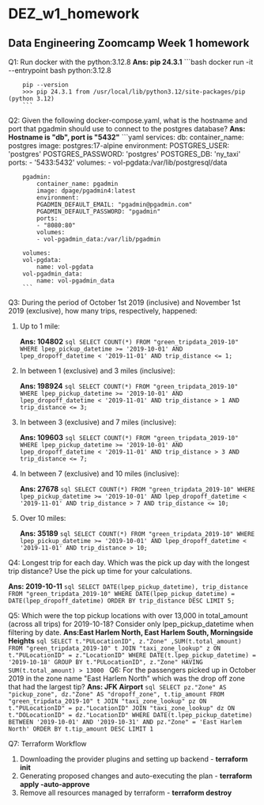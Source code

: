# DEZ_w1_homework

## Data Engineering Zoomcamp Week 1 homework

Q1: Run docker with the python:3.12.8
    **Ans: pip 24.3.1**
        ```bash
        docker run -it --entrypoint bash python:3.12.8

        pip --version
        >>> pip 24.3.1 from /usr/local/lib/python3.12/site-packages/pip (python 3.12)
        ```

Q2: Given the following docker-compose.yaml, what is the hostname and port that pgadmin should use to connect to the postgres database?
    **Ans: Hostname is "db", port is "5432"**
        ```yaml
        services:
        db:
            container_name: postgres
            image: postgres:17-alpine
            environment:
            POSTGRES_USER: 'postgres'
            POSTGRES_PASSWORD: 'postgres'
            POSTGRES_DB: 'ny_taxi'
            ports:
            - '5433:5432'
            volumes:
            - vol-pgdata:/var/lib/postgresql/data

        pgadmin:
            container_name: pgadmin
            image: dpage/pgadmin4:latest
            environment:
            PGADMIN_DEFAULT_EMAIL: "pgadmin@pgadmin.com"
            PGADMIN_DEFAULT_PASSWORD: "pgadmin"
            ports:
            - "8080:80"
            volumes:
            - vol-pgadmin_data:/var/lib/pgadmin  

        volumes:
        vol-pgdata:
            name: vol-pgdata
        vol-pgadmin_data:
            name: vol-pgadmin_data
        ```

Q3: During the period of October 1st 2019 (inclusive) and November 1st 2019 (exclusive), how many trips, respectively, happened:

1. Up to 1 mile:

    **Ans: 104802**
        ```sql
        SELECT COUNT(*) FROM "green_tripdata_2019-10"
        WHERE lpep_pickup_datetime >= '2019-10-01'
        AND lpep_dropoff_datetime < '2019-11-01'
        AND trip_distance <= 1;
        ```

2. In between 1 (exclusive) and 3 miles (inclusive):

    **Ans: 198924**
        ```sql
        SELECT COUNT(*) FROM "green_tripdata_2019-10"
        WHERE lpep_pickup_datetime >= '2019-10-01'
        AND lpep_dropoff_datetime < '2019-11-01'
        AND trip_distance > 1 AND trip_distance <= 3;
        ```

3. In between 3 (exclusive) and 7 miles (inclusive):

    **Ans: 109603**
        ```sql
        SELECT COUNT(*) FROM "green_tripdata_2019-10"
        WHERE lpep_pickup_datetime >= '2019-10-01'
        AND lpep_dropoff_datetime < '2019-11-01'
        AND trip_distance > 3 AND trip_distance <= 7;
        ```

4. In between 7 (exclusive) and 10 miles (inclusive):

    **Ans: 27678**
        ```sql
        SELECT COUNT(*) FROM "green_tripdata_2019-10"
        WHERE lpep_pickup_datetime >= '2019-10-01'
        AND lpep_dropoff_datetime < '2019-11-01'
        AND trip_distance > 7 AND trip_distance <= 10;
        ```

5. Over 10 miles:

    **Ans: 35189**
        ```sql
        SELECT COUNT(*) FROM "green_tripdata_2019-10"
        WHERE lpep_pickup_datetime >= '2019-10-01'
        AND lpep_dropoff_datetime < '2019-11-01'
        AND trip_distance > 10;
        ```

Q4: Longest trip for each day. Which was the pick up day with the longest trip distance? Use the pick up time for your calculations.

**Ans: 2019-10-11**
    ```sql
    SELECT DATE(lpep_pickup_datetime), trip_distance
    FROM "green_tripdata_2019-10"
    WHERE DATE(lpep_pickup_datetime) = DATE(lpep_dropoff_datetime)
    ORDER BY trip_distance DESC
    LIMIT 5;
    ```

Q5: Which were the top pickup locations with over 13,000 in total_amount (across all trips) for 2019-10-18?
Consider only lpep_pickup_datetime when filtering by date.
    **Ans:East Harlem North, East Harlem South, Morningside Heights**
        ```sql
        SELECT t."PULocationID", z."Zone" ,SUM(t.total_amount)
        FROM "green_tripdata_2019-10" t
        JOIN "taxi_zone_lookup" z
        ON t."PULocationID" = z."LocationID"
        WHERE DATE(t.lpep_pickup_datetime) = '2019-10-18'
        GROUP BY t."PULocationID", z."Zone"
        HAVING SUM(t.total_amount) > 13000
        ```
Q6: For the passengers picked up in October 2019 in the zone name "East Harlem North" which was the drop off zone that had the largest tip?
    **Ans: JFK Airport**
        ```sql
        SELECT
            pz."Zone" AS "pickup_zone",
            dz."Zone" AS "dropoff_zone",
            t.tip_amount
        FROM "green_tripdata_2019-10" t
        JOIN "taxi_zone_lookup" pz
            ON t."PULocationID" = pz."LocationID"
        JOIN "taxi_zone_lookup" dz
            ON t."DOLocationID" = dz."LocationID"
        WHERE DATE(t.lpep_pickup_datetime) BETWEEN '2019-10-01' AND '2019-10-31'
            AND pz."Zone" = 'East Harlem North'
        ORDER BY t.tip_amount DESC
        LIMIT 1
        ```

Q7: Terraform Workflow

1. Downloading the provider plugins and setting up backend - **terraform init**
2. Generating proposed changes and auto-executing the plan - **terraform apply -auto-approve**
3. Remove all resources managed by terraform - **terraform destroy**
